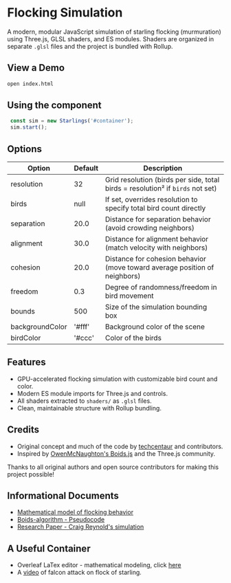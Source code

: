 # Flocking Simulation

A modern, modular JavaScript simulation of starling flocking (murmuration) using Three.js, GLSL shaders, and ES modules. Shaders are organized in separate `.glsl` files and the project is bundled with Rollup.

## View a Demo
   ```sh
   open index.html
   ```

## Using the component

   ```js
	const sim = new Starlings('#container');
	sim.start();
   ```

## Options

| Option           | Default     | Description                                                        |
|------------------|-------------|--------------------------------------------------------------------|
| resolution       | 32          | Grid resolution (birds per side, total birds = resolution² if `birds` not set) |
| birds            | null        | If set, overrides resolution to specify total bird count directly   |
| separation       | 20.0        | Distance for separation behavior (avoid crowding neighbors)         |
| alignment        | 30.0        | Distance for alignment behavior (match velocity with neighbors)     |
| cohesion         | 20.0        | Distance for cohesion behavior (move toward average position of neighbors) |
| freedom          | 0.3         | Degree of randomness/freedom in bird movement                      |
| bounds           | 500         | Size of the simulation bounding box                                |
| backgroundColor  | '#fff'      | Background color of the scene                                      |
| birdColor        | '#ccc'      | Color of the birds                                                 |

## Features
- GPU-accelerated flocking simulation with customizable bird count and color.
- Modern ES module imports for Three.js and controls.
- All shaders extracted to `shaders/` as `.glsl` files.
- Clean, maintainable structure with Rollup bundling.

## Credits
- Original concept and much of the code by [techcentaur](https://github.com/techcentaur/Flocking-Simulation) and contributors.
- Inspired by [OwenMcNaughton's Boids.js](https://github.com/OwenMcNaughton/Boids.js) and the Three.js community.

Thanks to all original authors and open source contributors for making this project possible!

## Informational Documents

- [Mathematical model of flocking behavior](http://www.diva-portal.org/smash/get/diva2:561907/FULLTEXT03.pdf)
- [Boids-algorithm - Pseudocode](http://www.kfish.org/boids/pseudocode.html)
- [Research Paper - Craig Reynold's simulation](http://www.csc.kth.se/utbildning/kandidatexjobb/datateknik/2011/rapport/erneholm_carl-oscar_K11044.pdf)

## A Useful Container
- Overleaf LaTex editor - mathematical modeling, click [here](https://www.overleaf.com/15649991qxqnpwqzxvjr)
- A [video](https://www.youtube.com/watch?v=b8eZJnbDHIg) of falcon attack on flock of starling.